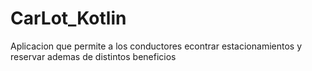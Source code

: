 # CarLot_Kotlin
Aplicacion que permite a los conductores econtrar estacionamientos y reservar ademas de distintos beneficios
